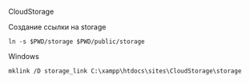 CloudStorage

Создание ссылки на storage

```shell
ln -s $PWD/storage $PWD/public/storage
```
Windows
```shell
mklink /D storage_link C:\xampp\htdocs\sites\CloudStorage\storage
```

